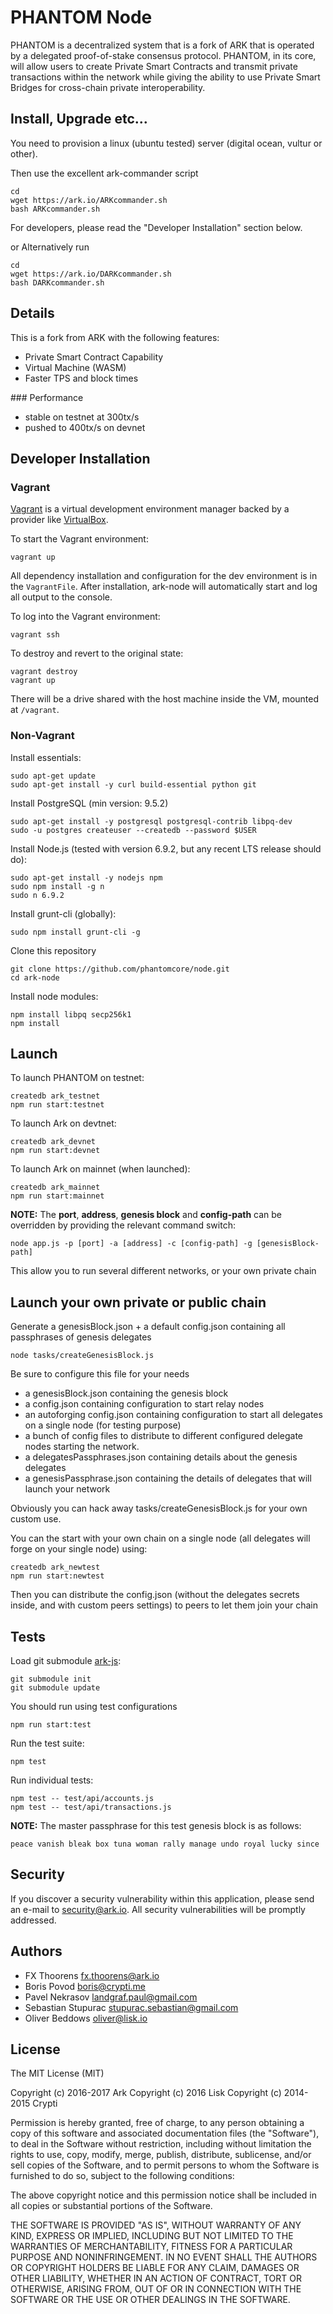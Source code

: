 # PHANTOM Node
PHANTOM is a decentralized system that is a fork of ARK that is operated by a delegated proof-of-stake consensus protocol. PHANTOM, in its core, will allow users to create Private Smart Contracts and transmit private transactions within the network while giving the ability to use Private Smart Bridges for cross-chain private interoperability. 


## Install, Upgrade etc...
You need to provision a linux (ubuntu tested) server (digital ocean, vultur or other).

Then use the excellent ark-commander script
```
cd
wget https://ark.io/ARKcommander.sh
bash ARKcommander.sh
```

For developers, please read the "Developer Installation" section below.  

or Alternatively run
```
cd
wget https://ark.io/DARKcommander.sh
bash DARKcommander.sh
```

## Details

This is a fork from ARK with the following features:
- Private Smart Contract Capability
- Virtual Machine (WASM)
- Faster TPS and block times


### Performance
- stable on testnet at 300tx/s
- pushed to 400tx/s on devnet


## Developer Installation

### Vagrant

[Vagrant](https://www.vagrantup.com/) is a virtual development environment manager backed by a provider like [VirtualBox](https://www.virtualbox.org/wiki/Downloads).

To start the Vagrant environment:

```
vagrant up
```

All dependency installation and configuration for the dev environment is in the `VagrantFile`. After installation, ark-node will automatically start and log all output to the console.

To log into the Vagrant environment:

```
vagrant ssh
```

To destroy and revert to the original state:

```
vagrant destroy
vagrant up
```

There will be a drive shared with the host machine inside the VM, mounted at `/vagrant`.

### Non-Vagrant

Install essentials:

```
sudo apt-get update
sudo apt-get install -y curl build-essential python git
```

Install PostgreSQL (min version: 9.5.2)

```
sudo apt-get install -y postgresql postgresql-contrib libpq-dev
sudo -u postgres createuser --createdb --password $USER
```

Install Node.js (tested with version 6.9.2, but any recent LTS release should do):

```
sudo apt-get install -y nodejs npm
sudo npm install -g n
sudo n 6.9.2
```

Install grunt-cli (globally):

```
sudo npm install grunt-cli -g
```

Clone this repository
```
git clone https://github.com/phantomcore/node.git
cd ark-node
```

Install node modules:
```
npm install libpq secp256k1
npm install
```

## Launch
To launch PHANTOM on testnet:
```
createdb ark_testnet
npm run start:testnet
```

To launch Ark on devtnet:
```
createdb ark_devnet
npm run start:devnet
```

To launch Ark on mainnet (when launched):
```
createdb ark_mainnet
npm run start:mainnet
```

**NOTE:** The **port**, **address**, **genesis block** and **config-path** can be overridden by providing the relevant command switch:
```
node app.js -p [port] -a [address] -c [config-path] -g [genesisBlock-path]
```
This allow you to run several different networks, or your own private chain


## Launch your own private or public chain
Generate a genesisBlock.json + a default config.json containing all passphrases of genesis delegates
```
node tasks/createGenesisBlock.js
```

Be sure to configure this file for your needs

- a genesisBlock.json containing the genesis block
- a config.json containing configuration to start relay nodes
- an autoforging config.json containing configuration to start all delegates on a single node (for testing purpose)
- a bunch of config files to distribute to different configured delegate nodes starting the network.
- a delegatesPassphrases.json containing details about the genesis delegates
- a genesisPassphrase.json containing the details of delegates that will launch your network


Obviously you can hack away tasks/createGenesisBlock.js for your own custom use.

You can the start with your own chain on a single node (all delegates will forge on your single node) using:
```
createdb ark_newtest
npm run start:newtest
```

Then you can distribute the config.json (without the delegates secrets inside, and with custom peers settings) to peers to let them join your chain


## Tests
Load git submodule [ark-js](https://github.com/arkecosystem/ark-js):
```
git submodule init
git submodule update
```

You should run using test configurations

```
npm run start:test
```

Run the test suite:

```
npm test
```

Run individual tests:

```
npm test -- test/api/accounts.js
npm test -- test/api/transactions.js
```

**NOTE:** The master passphrase for this test genesis block is as follows:

```
peace vanish bleak box tuna woman rally manage undo royal lucky since
```

## Security

If you discover a security vulnerability within this application, please send an e-mail to security@ark.io. All security vulnerabilities will be promptly addressed.

## Authors
- FX Thoorens <fx.thoorens@ark.io>
- Boris Povod <boris@crypti.me>
- Pavel Nekrasov <landgraf.paul@gmail.com>
- Sebastian Stupurac <stupurac.sebastian@gmail.com>
- Oliver Beddows <oliver@lisk.io>

## License

The MIT License (MIT)

Copyright (c) 2016-2017 Ark
Copyright (c) 2016 Lisk
Copyright (c) 2014-2015 Crypti

Permission is hereby granted, free of charge, to any person obtaining a copy of this software and associated documentation files (the "Software"), to deal in the Software without restriction, including without limitation the rights to use, copy, modify, merge, publish, distribute, sublicense, and/or sell copies of the Software, and to permit persons to whom the Software is furnished to do so, subject to the following conditions:  

The above copyright notice and this permission notice shall be included in all copies or substantial portions of the Software.

THE SOFTWARE IS PROVIDED "AS IS", WITHOUT WARRANTY OF ANY KIND, EXPRESS OR IMPLIED, INCLUDING BUT NOT LIMITED TO THE WARRANTIES OF MERCHANTABILITY, FITNESS FOR A PARTICULAR PURPOSE AND NONINFRINGEMENT. IN NO EVENT SHALL THE AUTHORS OR COPYRIGHT HOLDERS BE LIABLE FOR ANY CLAIM, DAMAGES OR OTHER LIABILITY, WHETHER IN AN ACTION OF CONTRACT, TORT OR OTHERWISE, ARISING FROM, OUT OF OR IN CONNECTION WITH THE SOFTWARE OR THE USE OR OTHER DEALINGS IN THE SOFTWARE.
